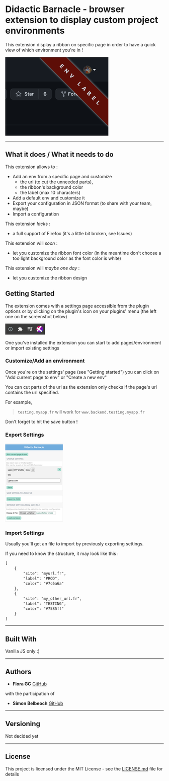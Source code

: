 # Didactic Barnacle - browser extension to display custom project environments

This extension display a ribbon on specific page in order to have a quick view of which environment you're in !

<img src="documentation/assets/example.png" height="250"/>

---

## What it does / What it needs to do

This extension allows to :

* Add an env from a specific page and customize
    * the url (to cut the unneeded parts),
    * the ribbon's background color
    * the label (max 10 characters)
* Add a default env and customize it
* Export your configuration in JSON format (to share with your team, maybe)
* Import a configuration 

This extension *lacks* :
* a full support of Firefox (it's a little bit broken, see Issues)

This extension will *soon* :
* let you customize the ribbon font color (in the meantime don't choose a too light background color as the font color is white)

This extension will *maybe one day* :
* let you customize the ribbon design

## Getting Started

The extension comes with a settings page accessible from the plugin options or by clicking on the plugin's icon on your
plugins' menu (the left one on the screenshot below)

<img src="documentation/assets/menu_extension_icon.png" height="35"/>

One you've installed the extension you can start to add pages/environment or import existing settings

### Customize/Add an environment

Once you're on the settings' page (see "Getting started")  you can click on "Add current page to env" or "Create a new env"

You can cut parts of the url as the extension only checks if the page's url contains the url specified.

For example,
> `testing.myapp.fr` will work for `www.backend.testing.myapp.fr`

Don't forget to hit the save button !


### Export Settings

<img src="documentation/assets/settings.png" height="250"/>


### Import Settings

Usually you'll get an file to import by previously exporting settings.



If you need to know the structure, it may look like this :

```
[
    {
        "site": "myurl.fr",
        "label": "PROD",
        "color": "#7c6a6a"
    },
    {
        "site": "my_other_url.fr",
        "label": "TESTING",
        "color": "#7585ff"
    }
]
```

---

## Built With

Vanilla JS only :)

---

## Authors

* **Flora GC** [GitHub](https://github.com/floragc-octo/)

with the participation of
* **Simon Belbeoch** [GitHub](https://github.com/LiquidITGuy)

---

## Versioning

Not decided yet

---

## License

This project is licensed under the MIT License - see the [LICENSE.md](LICENSE.md) file for details
